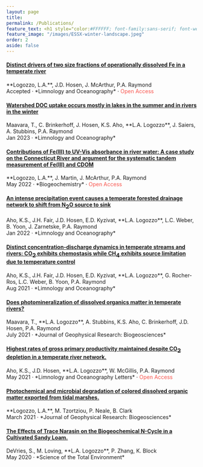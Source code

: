 ```yaml
---
layout: page
title: 
permalink: /Publications/
feature_text: <h1 style="color:#FFFFFF; font-family:sans-serif; font-weight:normal"> Publications </h1>
feature_image: "/images/ESSX-winter-landscape.jpeg"
order: 2
aside: false
---
```


<h4> <a href="https://doi.org/10.1002/lno.12338" target="_blank"> Distinct drivers of two size fractions of operationally dissolved Fe in a temperate river </a> </h4>
**Logozzo, L.A.**, J.D. Hosen, J. McArthur, P.A. Raymond <br>
Accepted &middot; *Limnology and Oceanography* &middot; <font style ="color:#F9564F"> Open Access </font>

<h4> <a href="https://onlinelibrary.wiley.com/share/author/CRSQVWIFP5K6RPGSKHSW?target=10.1002/lno.12306" target="_blank"> Watershed DOC uptake occurs mostly in lakes in the summer and in rivers in the winter </a> </h4>
Maavara, T., C. Brinkerhoff, J. Hosen, K.S. Aho, **L.A. Logozzo**, J. Saiers, A. Stubbins, P.A. Raymond <br>
Jan 2023 &middot; *Limnology and Oceanography*

<h4> <a href="https://doi.org/10.1007/s10533-022-00937-5" target="_blank_"> Contributions of Fe(III) to UV-Vis absorbance in river water: A case study on the Connecticut River and argument for the systematic tandem measurement of Fe(III) and CDOM </a> </h4>
**Logozzo, L.A.**, J. Martin, J. McArthur, P.A. Raymond <br>
May 2022 &middot; *Biogeochemistry* &middot; <font style ="color:#F9564F"> Open Access </font>

<h4> <a href="https://doi.org/10.1002/lno.12006" target="_blank_"> An intense precipitation event causes a temperate forested drainage network to shift from N<font size=4><sub>2</sub></font>O source to sink </a> </h4>
Aho, K.S., J.H. Fair, J.D. Hosen, E.D. Kyzivat, **L.A. Logozzo**, L.C. Weber, B. Yoon,  J. Zarnetske, P.A. Raymond <br>
Jan 2022 &middot; *Limnology and Oceanography*

<h4> <a href="https://doi.org/10.1002/lno.11906" target="_blank_"> Distinct concentration-discharge dynamics in temperate streams and rivers: CO<font size=4><sub>2</sub></font> exhibits chemostasis while CH<font size=4><sub>4</sub></font> exhibits source limitation due to temperature control </a> </h4>
Aho, K.S., J.H. Fair, J.D. Hosen, E.D. Kyzivat, **L.A. Logozzo**, G. Rocher-Ros, L.C. Weber, B. Yoon, P.A. Raymond <br>
Aug 2021 &middot; *Limnology and Oceanography*

<h4> <a href="https://doi.org/10.1029/2021JG006402" target="_blank"> Does photomineralization of dissolved organics matter in temperate rivers? </a> </h4>
Maavara, T., **L.A. Logozzo**, A. Stubbins, K.S. Aho, C. Brinkerhoff, J.D. Hosen, P.A. Raymond <br>
July 2021 &middot; *Journal of Geophysical Research: Biogeosciences*


<h4> <a href="https://doi.org/10.1002/lol2.10195" target="_blank"> Highest rates of gross primary productivity maintained despite CO<font size=4><sub>2</sub></font> depletion in a temperate river network. </a></h4>
Aho, K.S., J.D. Hosen, **L.A. Logozzo**, W. McGillis, P.A. Raymond <br>
May 2021 &middot; *Limnology and Oceanography Letters* &middot; <font style ="color:#F9564F"> Open Access </font>


<h4> <a href="https://doi.org/10.1029/2020JG005744" target="_blank"> Photochemical and microbial degradation of colored dissolved organic matter exported from tidal marshes. </a></h4>
**Logozzo, L.A.**, M. Tzortziou, P. Neale, B. Clark <br>
March 2021 &middot; *Journal of Geophysical Research: Biogeosciences*


<h4><a href="https://www.sciencedirect.com/science/article/pii/S0048969720305416?via%3Dihub" target="_blank">The Effects of Trace Narasin on the Biogeochemical N-Cycle in a Cultivated Sandy Loam.</a></h4>
DeVries, S., M. Loving,  **L.A. Logozzo**, P. Zhang, K. Block <br>
May 2020 &middot; *Science of the Total Environment*

